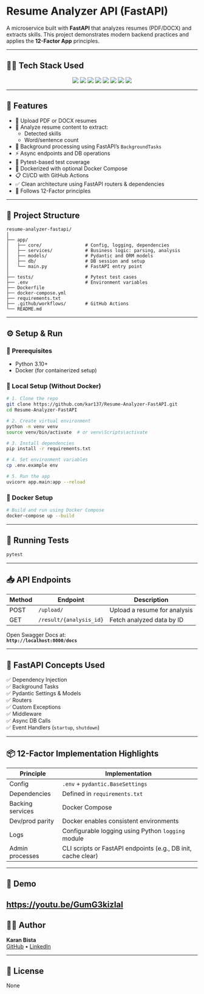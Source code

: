 # Resume Analyzer API (FastAPI)

A microservice built with **FastAPI** that analyzes resumes (PDF/DOCX) and extracts skills. This project demonstrates modern backend practices and applies the **12-Factor App** principles.

---

## 👨‍💻 Tech Stack Used

<p align="center">
  <img src="https://img.shields.io/badge/-FastAPI-009688?logo=fastapi&logoColor=white&style=for-the-badge" />
  <img src="https://img.shields.io/badge/-Python-3776AB?logo=python&logoColor=fff&style=for-the-badge" />
  <img src="https://img.shields.io/badge/-Pydantic-0A0A0A?logo=pydantic&logoColor=white&style=for-the-badge" />
  <img src="https://img.shields.io/badge/-SQLAlchemy-CC0000?logo=sqlalchemy&logoColor=white&style=for-the-badge" />
  <img src="https://img.shields.io/badge/-AsyncIO-3776AB?logo=python&logoColor=white&style=for-the-badge" />
  <img src="https://img.shields.io/badge/-Docker-2496ED?logo=docker&logoColor=white&style=for-the-badge" />
  <img src="https://img.shields.io/badge/-GitHub%20Actions-2088FF?logo=githubactions&logoColor=white&style=for-the-badge" />
  <img src="https://img.shields.io/badge/-pytest-0A0A0A?logo=pytest&logoColor=white&style=for-the-badge" />

</p>

---

## 🚀 Features

- 📄 Upload PDF or DOCX resumes
- 🧠 Analyze resume content to extract:
  - Detected skills
  - Word/sentence count
- 🔄 Background processing using FastAPI’s `BackgroundTasks`
- ⚡ Async endpoints and DB operations
- 🧪 Pytest-based test coverage
- 🐳 Dockerized with optional Docker Compose
- 📋 CI/CD with GitHub Actions
- ✅ Clean architecture using FastAPI routers & dependencies
- 🧾 Follows 12-Factor principles

---


## 📁 Project Structure

```
resume-analyzer-fastapi/
│
├── app/                 
│   ├── core/                # Config, logging, dependencies
│   ├── services/            # Business logic: parsing, analysis
│   ├── models/              # Pydantic and ORM models
│   ├── db/                  # DB session and setup
│   └── main.py              # FastAPI entry point
│
├── tests/                   # Pytest test cases
├── .env                     # Environment variables
├── Dockerfile
├── docker-compose.yml       
├── requirements.txt
├── .github/workflows/       # GitHub Actions
└── README.md
```

---

## ⚙️ Setup & Run

### 🔧 Prerequisites

- Python 3.10+
- Docker (for containerized setup)

### 🐍 Local Setup (Without Docker)

```bash
# 1. Clone the repo
git clone https://github.com/kar137/Resume-Analyzer-FastAPI.git
cd Resume-Analyzer-FastAPI

# 2. Create virtual environment
python -m venv venv
source venv/bin/activate  # or venv\Scripts\activate

# 3. Install dependencies
pip install -r requirements.txt

# 4. Set environment variables
cp .env.example env

# 5. Run the app
uvicorn app.main:app --reload
```

### 🐳 Docker Setup

```bash
# Build and run using Docker Compose
docker-compose up --build
```

---

## 🧪 Running Tests

```bash
pytest
```

---

## 📥 API Endpoints

| Method | Endpoint         | Description                  |
|--------|------------------|------------------------------|
| POST   | `/upload/`       | Upload a resume for analysis |
| GET    | `/result/{analysis_id}`   | Fetch analyzed data by ID    |

Open Swagger Docs at:  
**`http://localhost:8000/docs`**

---

## 🧪 FastAPI Concepts Used

✅ Dependency Injection  
✅ Background Tasks  
✅ Pydantic Settings & Models  
✅ Routers  
✅ Custom Exceptions  
✅ Middleware  
✅ Async DB Calls  
✅ Event Handlers (`startup`, `shutdown`)

---

## 📦 12-Factor Implementation Highlights

| Principle         | Implementation                                                  |
|------------------|------------------------------------------------------------------|
| Config           | `.env` + `pydantic.BaseSettings`                                 |
| Dependencies     | Defined in `requirements.txt`                                    |
| Backing services | Docker Compose                              |
| Dev/prod parity  | Docker enables consistent environments                           |
| Logs             | Configurable logging using Python `logging` module               |
| Admin processes  | CLI scripts or FastAPI endpoints (e.g., DB init, cache clear)    |

---

## 📸 Demo

https://youtu.be/GumG3kizIaI
---

## 👨‍💻 Author

**Karan Bista**  
[GitHub](https://github.com/kar137) • [LinkedIn](https://www.linkedin.com/in/karan-bista-6200242a1/)

---

## 📝 License
None
